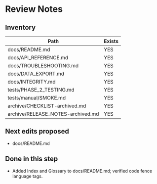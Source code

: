 # Review Notes

## Inventory

| Path | Exists |
| --- | --- |
| docs/README.md | YES |
| docs/API_REFERENCE.md | YES |
| docs/TROUBLESHOOTING.md | YES |
| docs/DATA_EXPORT.md | YES |
| docs/INTEGRITY.md | YES |
| tests/PHASE_2_TESTING.md | YES |
| tests/manual/SMOKE.md | YES |
| archive/CHECKLIST-archived.md | YES |
| archive/RELEASE_NOTES-archived.md | YES |

## Next edits proposed

- docs/README.md

## Done in this step

- Added Index and Glossary to docs/README.md; verified code fence language tags.
